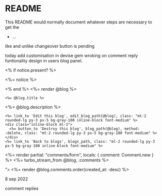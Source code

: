 # README

This README would normally document whatever steps are necessary to get the

* ...

like and unlike changeover button is pending 


today 
	add customisation in devise gem
	wroking on comment reply funtionality 
	design in users blog panel.





	
<div class="mx-auto md:w-2/3 w-full flex">
  <div class="mx-auto">
    <% if notice.present? %>
      <p class="py-2 px-3 bg-green-50 mb-5 text-green-500 font-medium rounded-lg inline-block" id="notice"><%= notice %></p>
    <% end %>
    <%= render @blog %>


    <%= @blog.title %>

  <%= @blog.description %>

    <%= link_to 'Edit this blog', edit_blog_path(@blog), class: "mt-2 rounded-lg py-3 px-5 bg-gray-100 inline-block font-medium" %>
    <div class="inline-block ml-2">
      <%= button_to 'Destroy this blog', blog_path(@blog), method: :delete, class: "mt-2 rounded-lg py-3 px-5 bg-gray-100 font-medium" %>
    </div>
    <%= link_to 'Back to blogs', blogs_path, class: "ml-2 rounded-lg py-3 px-5 bg-gray-100 inline-block font-medium" %>
  </div>
</div>



<%= render partial: "comments/form", locals: { comment: Comment.new } %>
<%= turbo_stream_from @blog, :comments %>
<div id="<%= "#{dom_id(@blog)}_comments" %>">
  <%= render @blog.comments.order(created_at: :desc) %>
</div>



8 sep 2022

comment replies


  